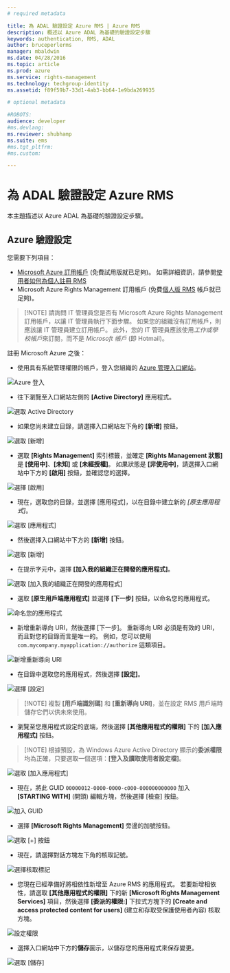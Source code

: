 ```yaml
---
# required metadata

title: 為 ADAL 驗證設定 Azure RMS | Azure RMS
description: 概述以 Azure ADAL 為基礎的驗證設定步驟
keywords: authentication, RMS, ADAL
author: bruceperlerms
manager: mbaldwin
ms.date: 04/28/2016
ms.topic: article
ms.prod: azure
ms.service: rights-management
ms.technology: techgroup-identity
ms.assetid: f89f59b7-33d1-4ab3-bb64-1e9bda269935

# optional metadata

#ROBOTS:
audience: developer
#ms.devlang:
ms.reviewer: shubhamp
ms.suite: ems
#ms.tgt_pltfrm:
#ms.custom:

---
```


# 為 ADAL 驗證設定 Azure RMS

本主題描述以 Azure ADAL 為基礎的驗證設定步驟。

## Azure 驗證設定

您需要下列項目：

- [Microsoft Azure 訂用帳戶](https://azure.microsoft.com/en-us/) (免費試用版就已足夠)。 如需詳細資訊，請參閱[使用者如何為個人註冊 RMS](../understand-explore/rms-for-individuals-user-sign-up.md)
- Microsoft Azure Rights Management 訂用帳戶 (免費[個人版 RMS](https://technet.microsoft.com/en-us/library/dn592127.aspx) 帳戶就已足夠)。

> [!NOTE] 請詢問 IT 管理員您是否有 Microsoft Azure Rights Management 訂用帳戶，以讓 IT 管理員執行下面步驟。 如果您的組織沒有訂用帳戶，則應該讓 IT 管理員建立訂用帳戶。 此外，您的 IT 管理員應該使用*工作或學校帳戶*來訂閱，而不是 *Microsoft 帳戶* (即 Hotmail)。

註冊 Microsoft Azure 之後：

- 使用具有系統管理權限的帳戶，登入您組織的 [Azure 管理入口網站](https://manage.windowsazure.com)。

![Azure 登入](../media/AzurePortalLogin.png)

- 往下瀏覽至入口網站左側的 **[Active Directory]** 應用程式。

![選取 Active Directory](../media/AzureADPick.png)

- 如果您尚未建立目錄，請選擇入口網站左下角的 **[新增]** 按鈕。

![選取 [新增]](../media/AzureNewBtn.png)

- 選取 **[Rights Management]** 索引標籤，並確定 **[Rights Management 狀態]** 是 **[使用中]**、**[未知]** 或 **[未經授權]**。 如果狀態是 **[非使用中]**，請選擇入口網站中下方的 **[啟用]** 按鈕，並確認您的選擇。

![選擇 [啟用]](../media/RMTab.png)

- 現在，選取您的目錄，並選擇 [應用程式]，以在目錄中建立新的 *[原生應用程式]*。

![選取 [應用程式]](../media/CreateNativeApp.png)

- 然後選擇入口網站中下方的 **[新增]** 按鈕。

![選取 [新增]](../media/AddAppBtn.png)

- 在提示字元中，選擇 **[加入我的組織正在開發的應用程式]**。

![選取 [加入我的組織正在開發的應用程式]](../media/AddAnAppPick.png)

- 選取 **[原生用戶端應用程式]** 並選擇 **[下一步]** 按鈕，以命名您的應用程式。

![命名您的應用程式](../media/TellUsInput.png)

- 新增重新導向 URI，然後選擇 [下一步]。
  重新導向 URI 必須是有效的 URI，而且對您的目錄而言是唯一的。 例如，您可以使用 `com.mycompany.myapplication://authorize` 這類項目。

![新增重新導向 URI](../media/RedirectURI.png)

- 在目錄中選取您的應用程式，然後選擇 **[設定]**。

![選擇 [設定]](../media/ConfigYourApp.png)

>[!NOTE] 複製 **[用戶端識別碼]** 和 **[重新導向 URI]**，並在設定 RMS 用戶端時儲存它們以供未來使用。

- 瀏覽至您應用程式設定的底端，然後選擇 **[其他應用程式的權限]** 下的 **[加入應用程式]** 按鈕。

>[!NOTE] 根據預設，為 Windows Azure Active Directory 顯示的**委派權限**均為正確，只要選取一個選項：**[登入及讀取使用者設定檔]**。

![選取 [加入應用程式]](../media/PermissionsToOtherBtn.png)

- 現在，將此 GUID `00000012-0000-0000-c000-000000000000` 加入 **[STARTING WITH]** (開頭) 編輯方塊，然後選擇 [檢查] 按鈕。

![加入 GUID](../media/AddGUID.png)

- 選擇 **[Microsoft Rights Management]** 旁邊的加號按鈕。

![選取 [+] 按鈕](../media/ChoosePlusBtn.png)

- 現在，請選擇對話方塊左下角的核取記號。

![選擇核取標記](../media/ChooseCheck.png)

- 您現在已經準備好將相依性新增至 Azure RMS 的應用程式。 若要新增相依性，請選取 **[其他應用程式的權限]** 下的新 **[Microsoft Rights Management Services]** 項目，然後選擇 **[委派的權限:]** 下拉式方塊下的 **[Create and access protected content for users]** (建立和存取受保護使用者內容) 核取方塊。

![設定權限](../media/AddDependency.png)

- 選擇入口網站中下方的**儲存**圖示，以儲存您的應用程式來保存變更。

![選取 [儲存]](../media/SaveApplication.png)


<!--HONumber=Jun16_HO2-->


